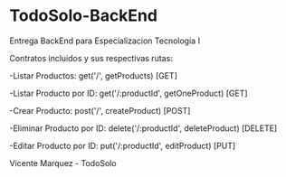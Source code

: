 # TodoSolo-BackEnd

Entrega BackEnd para Especializacion Tecnologia I

Contratos incluidos y sus respectivas rutas:

-Listar Productos: get('/', getProducts) [GET]

-Listar Producto por ID: get('/:productId', getOneProduct) [GET]

-Crear Producto: post('/', createProduct) [POST]

-Eliminar Producto por ID: delete('/:productId', deleteProduct) [DELETE]

-Editar Producto por ID: put('/:productId', editProduct) [PUT]

Vicente Marquez - TodoSolo
